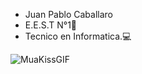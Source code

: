 - Juan Pablo Caballaro
- E.E.S.T N°1📖
- Tecnico en Informatica.💻

  
![MuaKissGIF](https://github.com/user-attachments/assets/6dd4d122-9fac-4496-8309-b8a96b7d9be9)

